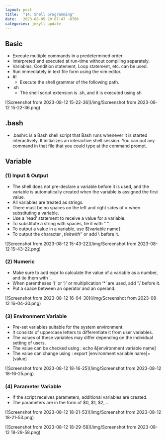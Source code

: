 ```yaml
---
layout: post
title:  "14. Shell programming"
date:   2023-08-05 20:07:47 -0700
categories: jekyll update
---
```


## Basic
   
- Execute multiple commands in a predetermined order
- Interpreted and executed at run-time without compiling separately.
- Variables, Condition statement, Loop statement, etc. can be used.
- Run immediately in text file form using the vim editor.
- #! 
  - Execute the shell grammar of the following path.
- .sh
  - The shell script extension is .sh, and it is executed using sh


![Screenshot from 2023-08-12 15-22-36](/img/Screenshot from 2023-08-12 15-22-36.png)



## .bash
   
- .bashrc is a Bash shell script that Bash runs whenever it is started interactively. It initializes an interactive shell session. You can put any command in that file that you could type at the command prompt.


## Variable
### (1) Input & Output
   - The shell does not pre-declare a variable before it is used, and the variable is automatically created when the variable is assigned the first value.
   - All variables are treated as strings.
   - There must be no spaces on the left and right sides of = when substituting a variable.
   - Use a ‘read’ statement to receive a value for a variable.
   - To substitute a string with spaces, tie it with “ “.
   - To output a value in a variable, use $[variable name]
   - To output the character $, tie it with ‘$’ or add \ before it.
      
![Screenshot from 2023-08-12 15-43-22](/img/Screenshot from 2023-08-12 15-43-22.png)

### (2) Numeric
   - Make sure to add expr to calculate the value of a variable as a number, and tie them with `.
   - When parentheses ‘(‘ or ‘)’ or multiplication ‘*’ are used, add ‘\’ before it.
   - Put a space between an operator and an operand.

![Screenshot from 2023-08-12 16-04-30](/img/Screenshot from 2023-08-12 16-04-30.png)

### (3) Environment Variable
   - Pre-set variables suitable for the system environment.
   - It consists of uppercase letters to differentiate it from user variables.
   - The values of these variables may differ depending on the individual setting of users.
   - The value can be checked using : echo &[environment variable name]
   - The value can change using : export [environment variable name]=[value]

![Screenshot from 2023-08-12 18-16-25](/img/Screenshot from 2023-08-12 18-16-25.png)

### (4) Parameter Variable
   - If the script receives parameters, additional variables are created.
   - The parameters are in the form of $0, $1, $2, …

![Screenshot from 2023-08-12 18-21-53](/img/Screenshot from 2023-08-12 18-21-53.png)

![Screenshot from 2023-08-12 18-29-58](/img/Screenshot from 2023-08-12 18-29-58.png)
